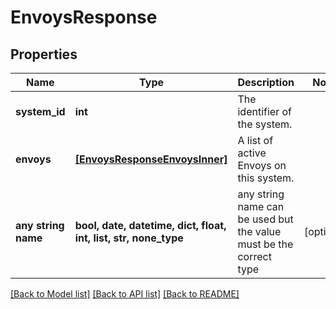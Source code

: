 # EnvoysResponse


## Properties
Name | Type | Description | Notes
------------ | ------------- | ------------- | -------------
**system_id** | **int** | The identifier of the system. | 
**envoys** | [**[EnvoysResponseEnvoysInner]**](EnvoysResponseEnvoysInner.md) | A list of active Envoys on this system. | 
**any string name** | **bool, date, datetime, dict, float, int, list, str, none_type** | any string name can be used but the value must be the correct type | [optional]

[[Back to Model list]](../README.md#documentation-for-models) [[Back to API list]](../README.md#documentation-for-api-endpoints) [[Back to README]](../README.md)


